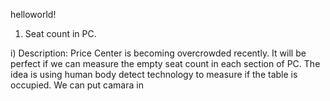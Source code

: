 helloworld!

1. Seat count in PC. 
  
i) Description: Price Center is becoming overcrowded recently. It will be perfect if we can measure the empty seat count in each section of PC. The idea is using human body detect technology to measure if the table is occupied. We can put camara in  

